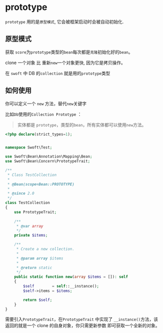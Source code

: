 # prototype

`prototype` 用的是`原型模式`, 它会被框架启动时会被自动初始化.

## 原型模式
获取 `score`为`prototype`类型的`bean`每次都是`克隆`初始化好的`bean`。

clone 一个对象 比 重新`new`一个对象更快, 因为它是拷贝操作。 

在 `swoft` 中 DB 的`collection` 就是用的`prototype`类型

## 如何使用

你可以定义一个 `new` 方法，替代`new`关键字

比如`Db`使用的`Collection Prototype` ：

> 实体都是 `prototype`，类型的`bean`，所有实体都可以使用`new`方法。

```php
<?php declare(strict_types=1);


namespace Swoft\Test;

use Swoft\Bean\Annotation\Mapping\Bean;
use Swoft\Bean\Concern\PrototypeTrait;

/**
 * Class TestCollection
 *
 * @Bean(scope=Bean::PROTOTYPE)
 *
 * @since 2.0
 */
class TestCollection
{
    use PrototypeTrait;
    
    /**
     * @var array
     */
    private $items;

    /**
     * Create a new collection.
     *
     * @param array $items
     *
     * @return static
     */
    public static function new(array $items = []): self
    {
        $self        = self::__instance();
        $self->items = $items;

        return $self;
    }
}
```

需要引入`PrototypeTrait`，在`PrototypeTrait` 中实现了 `__instance()`方法，该返回的就是一个 clone 的自身对象，你只需更新参数 即可获取一个全新的对象。
